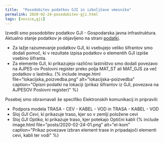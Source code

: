 ```yaml
---
title:  "Posodobitev podatkov GJI in izboljšave vmesnika"
permalink: 2020-02-24-posodobitev-gji.html
tags: [novice,gji]
---
```


Izvedli smo posodobitev podatkov GJI - Gospodarska javna infrastruktura. Aktualno stanje podatkov je objavljeno na strani [podatki](podatki.html#gospodarska-javna-infrastruktura-gji).

- Za lažje razumevanje podatkov GJI, ki vsebujejo veliko šifrantov smo dodali pomoč, ki v rezultate izpisa podatkov o 
  elementih GJI izpiše vsebino šifranta.
- Za elemente GJI, ki prikazujejo različno lastništvo smo dodali povezavo na AJPES-ov Poslovni register preko polja MAT_ST ali MAT_GJS za več podatkov o lastniku.
  {% include image.html file="lokacijska_poizvedba.png" alt="lokacijska-poizvedba" caption="Opisni podatki na lokaciji (prikaz šifrantov iz GJI, povezava na AJPESOV Poslovni register)" %}

Posebej smo obravnavali še specifiko Elektronskih komunikacij in pripravili:
- Podpora modela TRASA - CEV - KABEL - VOD in TRASA - KABEL - VOD
- Sloj _GJI Cevi_, ki prikazuje traso, kjer so v zemlji položene cevi
- Sloj _GJI Optika_, ki prikazuje traso, kjer potekajo Optični kabli
  {% include image.html file="posts/2020-02-24-01.png" alt="el-kom" caption="Prikaz povezave izbran element trase in pripadajoči elementi cevi, kabli ter vodi" %}

